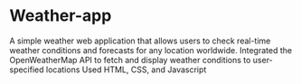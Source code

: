 # Weather-app
A simple weather web application that allows users to check real-time weather conditions and forecasts for any location worldwide.
Integrated the OpenWeatherMap API to fetch and display weather conditions to user-specified locations
Used HTML, CSS, and Javascript
